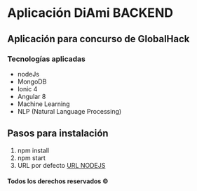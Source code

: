# Aplicación DiAmi BACKEND

## Aplicación para concurso de GlobalHack

### Tecnologías aplicadas

- nodeJs
- MongoDB
- Ionic 4
- Angular 8
- Machine Learning
- NLP (Natural Language Processing)

## Pasos para instalación

1. npm install
2. npm start
3. URL por defecto [URL NODEJS](http://localhost:5000/)

#### Todos los derechos reservados &copy;